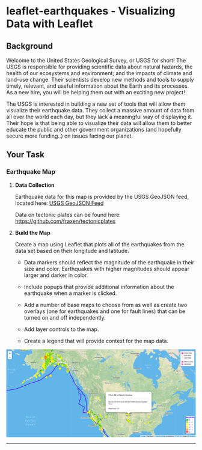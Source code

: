# leaflet-earthquakes - Visualizing Data with Leaflet

## Background

Welcome to the United States Geological Survey, or USGS for short! The USGS is responsible for providing scientific data about natural hazards, the health of our ecosystems and environment; and the impacts of climate and land-use change. Their scientists develop new methods and tools to supply timely, relevant, and useful information about the Earth and its processes. As a new hire, you will be helping them out with an exciting new project!

The USGS is interested in building a new set of tools that will allow them visualize their earthquake data. They collect a massive amount of data from all over the world each day, but they lack a meaningful way of displaying it. Their hope is that being able to visualize their data will allow them to better educate the public and other government organizations (and hopefully secure more funding..) on issues facing our planet.

## Your Task

### Earthquake Map

1. **Data Collection**

   Earthquake data for this map is provided by the USGS GeoJSON feed, located here: [USGS GeoJSON Feed](http://earthquake.usgs.gov/earthquakes/feed/v1.0/geojson.php)
   
   Data on tectonic plates can be found here: <https://github.com/fraxen/tectonicplates>

2. **Build the Map**

   Create a map using Leaflet that plots all of the earthquakes from the data set based on their longitude and latitude.

   * Data markers should reflect the magnitude of the earthquake in their size and color. Earthquakes with higher magnitudes should appear larger and darker in color.

   * Include popups that provide additional information about the earthquake when a marker is clicked.
   
   * Add a number of base maps to choose from as well as create two overlays (one for earthquakes and one for fault lines) that can be turned on and off independently.

   * Add layer controls to the map.

   * Create a legend that will provide context for the map data.

<img src = "https://github.com/LShafer/leaflet-earthquakes/blob/master/earthquakemap.png">


- - -




